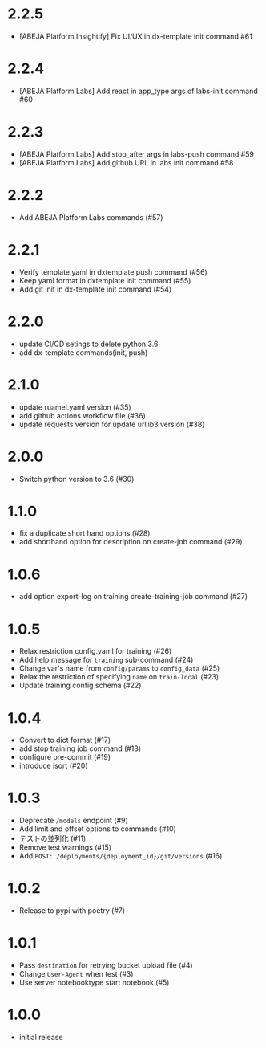 # 2.2.5
- [ABEJA Platform Insightify] Fix UI/UX in dx-template init command #61

# 2.2.4
- [ABEJA Platform Labs] Add react in app_type args of labs-init command #60

# 2.2.3
- [ABEJA Platform Labs] Add stop_after args in labs-push command #59
- [ABEJA Platform Labs] Add github URL in labs init command #58

# 2.2.2
- Add ABEJA Platform Labs commands (#57)

# 2.2.1
- Verify template.yaml in dxtemplate push command (#56)
- Keep yaml format in dxtemplate init command (#55)
- Add git init in dx-template init command (#54)

# 2.2.0
- update CI/CD setings to delete python 3.6
- add dx-template commands(init, push)

# 2.1.0
- update ruamel.yaml version (#35)
- add github actions workflow file (#36)
- update requests version for update urllib3 version (#38)

# 2.0.0
- Switch python version to 3.6 (#30)

# 1.1.0
- fix a duplicate short hand options (#28)
- add shorthand option for description on create-job command (#29)

# 1.0.6
- add option export-log on training create-training-job command (#27)

# 1.0.5
- Relax restriction config.yaml for training (#26)
- Add help message for `training` sub-command (#24)
- Change var's name from `config/params` to `config_data` (#25)
- Relax the restriction of specifying `name` on `train-local` (#23)
- Update training config schema (#22)

# 1.0.4
- Convert to dict format (#17)
- add stop training job command (#18)
- configure pre-commit (#19)
- introduce isort (#20)

# 1.0.3
- Deprecate `/models` endpoint (#9)
- Add limit and offset options to commands (#10)
- テストの並列化 (#11)
- Remove test warnings (#15)
- Add `POST: /deployments/{deployment_id}/git/versions` (#16)

# 1.0.2
- Release to pypi with poetry (#7)

# 1.0.1
- Pass `destination` for retrying bucket upload file (#4)
- Change `User-Agent` when test (#3)
- Use server notebooktype start notebook (#5)

# 1.0.0
- initial release
